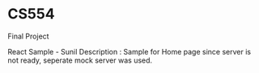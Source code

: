 # CS554
Final Project


React Sample - Sunil 
Description : Sample for Home page since server is not ready, seperate mock server was used. 